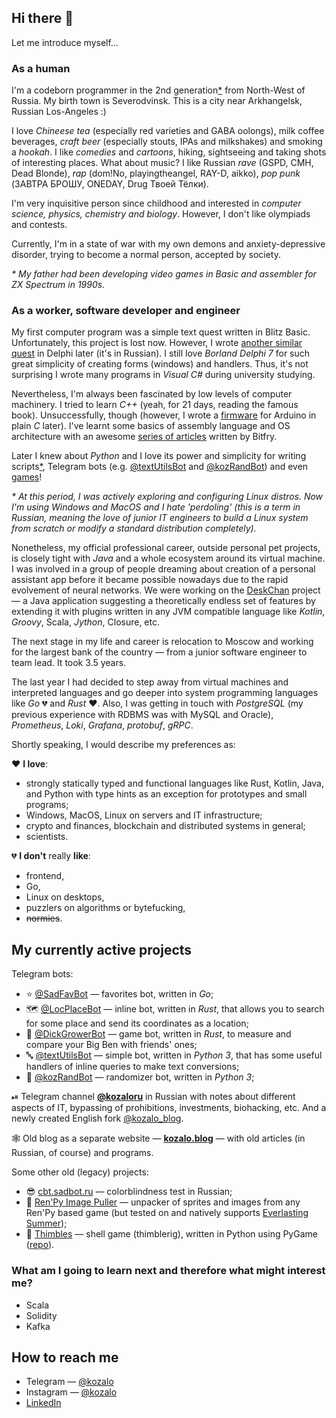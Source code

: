 ## Hi there 👋

Let me introduce myself…


### As a human

I'm a codeborn programmer in the 2nd generation[*](#father) from North-West of Russia. My birth town is Severodvinsk. This is a city near Arkhangelsk, Russian Los-Angeles :)

I love _Chineese tea_ (especially red varieties and GABA oolongs), milk coffee beverages, _craft beer_ (especially stouts, IPAs and milkshakes) and smoking a _hookah_. I like _comedies_ and _cartoons_, hiking, sightseeing and taking shots of interesting places. What about music? I like Russian _rave_ (GSPD, CMH, Dead Blonde), _rap_ (dom!No, playingtheangel, RAY-D, aikko), _pop punk_ (ЗАВТРА БРОШУ, ONEDAY, Drug Твоей Тёлки).

I'm very inquisitive person since childhood and interested in _computer science, physics, chemistry and biology_. However, I don't like olympiads and contests.

Currently, I'm in a state of war with my own demons and anxiety-depressive disorder, trying to become a normal person, accepted by society.

_<p id="father">* My father had been developing video games in Basic and assembler for ZX Spectrum in 1990s.</p>_


### As a worker, software developer and engineer

My first computer program was a simple text quest written in Blitz Basic. Unfortunately, this project is lost now. However, I wrote [another similar quest](https://kozalo.blog/#post-1323882862) in Delphi later (it's in Russian). I still love _Borland Delphi 7_ for such great simplicity of creating forms (windows) and handlers. Thus, it's not surprising I wrote many programs in _Visual C#_ during university studying.

Nevertheless, I'm always been fascinated by low levels of computer machinery. I tried to learn _C++_ (yeah, for 21 days, reading the famous book). Unsuccessfully, though (however, I wrote a [firmware](https://kozalo.blog/#post-1519392768) for Arduino in plain _C_ later). I've learnt some basics of assembly language and OS architecture with an awesome [series of articles](https://bitfry.narod.ru/) written by Bitfry.

Later I knew about _Python_ and I love its power and simplicity for writing scripts[*](#linux), Telegram bots (e.g. [@textUtilsBot](https://github.com/kozalosev/textUtilsBot) and [@kozRandBot](https://github.com/kozalosev/kozRandBot)) and even [games](https://kozalo.blog/#post-1497775199)!

_<p id="linux">* At this period, I was actively exploring and configuring Linux distros. Now I'm using Windows and MacOS and I hate 'perdoling' (this is a term in Russian, meaning the love of junior IT engineers to build a Linux system from scratch or modify a standard distribution completely).</p>_

Nonetheless, my official professional career, outside personal pet projects, is closely tight with _Java_ and a whole ecosystem around its virtual machine. I was involved in a group of people dreaming about creation of a personal assistant app before it became possible nowadays due to the rapid evolvement of neural networks. We were working on the [DeskChan](https://github.com/DeskChan/DeskChan/) project — a Java application suggesting a theoretically endless set of features by extending it with plugins written in any JVM compatible language like _Kotlin_, _Groovy_, Scala, _Jython_, Closure, etc.

The next stage in my life and career is relocation to Moscow and working for the largest bank of the country — from a junior software engineer to team lead. It took 3.5 years.

The last year I had decided to step away from virtual machines and interpreted languages and go deeper into system programming languages like _Go_ 💔 and _Rust_ ❤️. Also, I was getting in touch with _PostgreSQL_ (my previous experience with RDBMS was with MySQL and Oracle), _Prometheus_, _Loki_, _Grafana_, _protobuf_, _gRPC_.

Shortly speaking, I would describe my preferences as:

❤️ **I love**:
* strongly statically typed and functional languages like Rust, Kotlin, Java, and Python with type hints as an exception for prototypes and small programs;
* Windows, MacOS, Linux on servers and IT infrastructure;
* crypto and finances, blockchain and distributed systems in general;
* scientists.

💔 **I don't** really **like**:
* frontend,
* Go,
* Linux on desktops,
* puzzlers on algorithms or bytefucking,
* ~~normies~~.


## My currently active projects

Telegram bots:
* ⭐️ [@SadFavBot](https://github.com/kozalosev/SadFavBot) — favorites bot, written in _Go_;
* 🗺 [@LocPlaceBot](https://github.com/kozalosev/LocPlaceBot) — inline bot, written in _Rust_, that allows you to search for some place and send its coordinates as a location;
* 🍆 [@DickGrowerBot](https://github.com/kozalosev/DickGrowerBot) — game bot, written in _Rust_, to measure and compare your Big Ben with friends' ones;
* 🔤 [@textUtilsBot](https://github.com/kozalosev/textUtilsBot) — simple bot, written in _Python 3_, that has some useful handlers of inline queries to make text conversions;
* 🤖 [@kozRandBot](https://github.com/kozalosev/kozRandBot) — randomizer bot, written in _Python 3_;

⏯ Telegram channel **[@kozaloru](https://t.me/kozaloru)** in Russian with notes about different aspects of IT, bypassing of prohibitions, investments, biohacking, etc. And a newly created English fork [@kozalo_blog](https://t.me/kozalo_blog).

🕸 Old blog as a separate website — **[kozalo.blog](https://kozalo.blog)** — with old articles (in Russian, of course) and programs.

Some other old (legacy) projects:
* 😎 [cbt.sadbot.ru](https://cbt.sadbot.ru) — colorblindness test in Russian;
* 🐍 [Ren'Py Image Puller](https://github.com/kozalosev/RenPy-Image-Puller) — unpacker of sprites and images from any Ren'Py based game (but tested on and natively supports [Everlasting Summer](https://everlastingsummer.su/en/));
* 🐚 [Thimbles](https://kozalo.blog/#post-1497775199) — shell game (thimblerig), written in Python using PyGame ([repo](https://bitbucket.org/Kozalo/thimbles/src/master/)).


### What am I going to learn next and therefore what might interest me?
* Scala
* Solidity
* Kafka


## How to reach me
* Telegram — [@kozalo](https://t.me/kozalo)
* Instagram — [@kozalo](https://www.instagram.com/kozalo)
* [LinkedIn](https://www.linkedin.com/in/kozalo)
